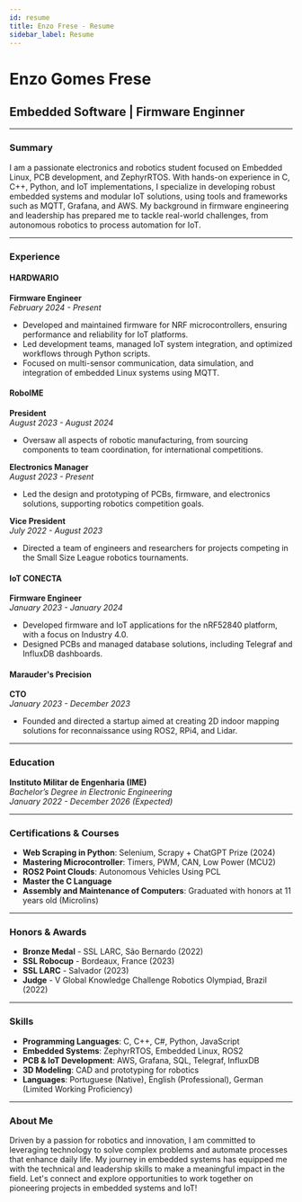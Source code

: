```yaml
---
id: resume
title: Enzo Frese - Resume
sidebar_label: Resume
---
```


# Enzo Gomes Frese

## Embedded Software | Firmware Enginner 

---

### Summary

I am a passionate electronics and robotics student focused on Embedded Linux, PCB development, and ZephyrRTOS. With hands-on experience in C, C++, Python, and IoT implementations, I specialize in developing robust embedded systems and modular IoT solutions, using tools and frameworks such as MQTT, Grafana, and AWS. My background in firmware engineering and leadership has prepared me to tackle real-world challenges, from autonomous robotics to process automation for IoT.

---

### Experience

#### HARDWARIO  
**Firmware Engineer**  
_February 2024 - Present_

- Developed and maintained firmware for NRF microcontrollers, ensuring performance and reliability for IoT platforms.
- Led development teams, managed IoT system integration, and optimized workflows through Python scripts.
- Focused on multi-sensor communication, data simulation, and integration of embedded Linux systems using MQTT.

#### RoboIME  
**President**  
_August 2023 - August 2024_

- Oversaw all aspects of robotic manufacturing, from sourcing components to team coordination, for international competitions.
  
**Electronics Manager**  
_August 2023 - Present_

- Led the design and prototyping of PCBs, firmware, and electronics solutions, supporting robotics competition goals.

**Vice President**  
_July 2022 - August 2023_

- Directed a team of engineers and researchers for projects competing in the Small Size League robotics tournaments.

#### IoT CONECTA  
**Firmware Engineer**  
_January 2023 - January 2024_

- Developed firmware and IoT applications for the nRF52840 platform, with a focus on Industry 4.0.
- Designed PCBs and managed database solutions, including Telegraf and InfluxDB dashboards.

#### Marauder's Precision  
**CTO**  
_January 2023 - December 2023_

- Founded and directed a startup aimed at creating 2D indoor mapping solutions for reconnaissance using ROS2, RPi4, and Lidar.

---

### Education

**Instituto Militar de Engenharia (IME)**  
_Bachelor’s Degree in Electronic Engineering_  
_January 2022 - December 2026 (Expected)_

---

### Certifications & Courses

- **Web Scraping in Python**: Selenium, Scrapy + ChatGPT Prize (2024)
- **Mastering Microcontroller**: Timers, PWM, CAN, Low Power (MCU2)
- **ROS2 Point Clouds**: Autonomous Vehicles Using PCL
- **Master the C Language**
- **Assembly and Maintenance of Computers**: Graduated with honors at 11 years old (Microlins)

---

### Honors & Awards

- **Bronze Medal** - SSL LARC, São Bernardo (2022)
- **SSL Robocup** - Bordeaux, France (2023)
- **SSL LARC** - Salvador (2023)
- **Judge** - V Global Knowledge Challenge Robotics Olympiad, Brazil (2022)

---

### Skills

- **Programming Languages**: C, C++, C#, Python, JavaScript
- **Embedded Systems**: ZephyrRTOS, Embedded Linux, ROS2
- **PCB & IoT Development**: AWS, Grafana, SQL, Telegraf, InfluxDB
- **3D Modeling**: CAD and prototyping for robotics
- **Languages**: Portuguese (Native), English (Professional), German (Limited Working Proficiency)

---

### About Me

Driven by a passion for robotics and innovation, I am committed to leveraging technology to solve complex problems and automate processes that enhance daily life. My journey in embedded systems has equipped me with the technical and leadership skills to make a meaningful impact in the field. Let's connect and explore opportunities to work together on pioneering projects in embedded systems and IoT!
